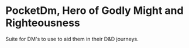 PocketDm, Hero of Godly Might and Righteousness
=========

Suite for DM's to use to aid them in their D&amp;D journeys.
